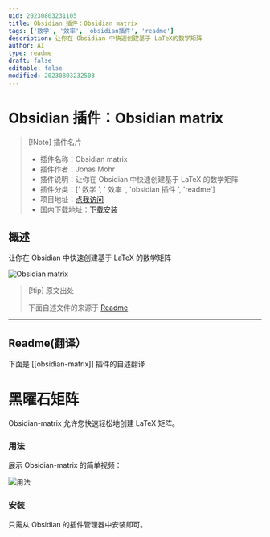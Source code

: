 ```yaml
---
uid: 20230803231105
title: Obsidian 插件：Obsidian matrix
tags: ['数学', '效率', 'obsidian插件', 'readme']
description: 让你在 Obsidian 中快速创建基于 LaTeX的数学矩阵
author: AI
type: readme
draft: false
editable: false
modified: 20230803232503
---
```


# Obsidian 插件：Obsidian matrix

> [!Note] 插件名片
> - 插件名称：Obsidian matrix
> - 插件作者：Jonas Mohr
> - 插件说明：让你在 Obsidian 中快速创建基于 LaTeX 的数学矩阵
> - 插件分类：[' 数学 ', ' 效率 ', 'obsidian 插件 ', 'readme']
> - 项目地址：[点我访问](https://github.com/MohrJonas/obsidian-matrix)
> - 国内下载地址：[下载安装](https://pkmer.cn/products/plugin/pluginMarket/?obsidian-matrix)

## 概述

让你在 Obsidian 中快速创建基于 LaTeX 的数学矩阵

![Obsidian matrix](https://cdn.pkmer.cn/covers/obsidian-matrix.png!pkmer)

> [!tip] 原文出处
>
>下面自述文件的来源于 [Readme](https://ghproxy.net/https://raw.githubusercontent.com/MohrJonas/obsidian-matrix/master/README.md)
>

---

## Readme(翻译）

下面是 [[obsidian-matrix]] 插件的自述翻译

# 黑曜石矩阵

Obsidian-matrix 允许您快速轻松地创建 LaTeX 矩阵。

### 用法

展示 Obsidian-matrix 的简单视频：

![用法](usage.gif)

### 安装

只需从 Obsidian 的插件管理器中安装即可。
